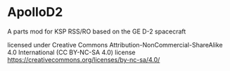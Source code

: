 # ApolloD2
A parts mod for KSP RSS/RO based on the GE D-2 spacecraft

licensed under Creative Commons Attribution-NonCommercial-ShareAlike 4.0 International (CC BY-NC-SA 4.0) license
https://creativecommons.org/licenses/by-nc-sa/4.0/
